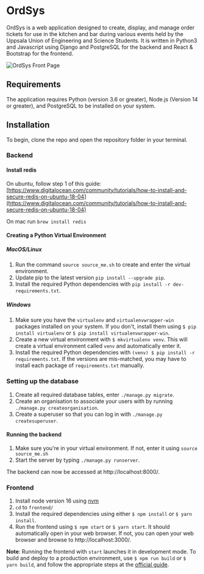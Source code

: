 # OrdSys

OrdSys is a web application designed to create, display, and manage order tickets for use in the kitchen and bar during
various events held by the Uppsala Union of Engineering and Science Students. It is written in Python3 and Javascript 
using Django and PostgreSQL for the backend and React & Bootstrap for the frontend. 

![OrdSys Front Page](https://i.ibb.co/D80JhCJ/ordsys.png)

## Requirements

The application requires Python (version 3.6 or greater), Node.js (Version 14 or greater), and PostgreSQL to be installed on your system.

## Installation

To begin, clone the repo and open the repository folder in your terminal.

### Backend

#### Install redis

On ubuntu, follow step 1 of this guide: [https://www.digitalocean.com/community/tutorials/how-to-install-and-secure-redis-on-ubuntu-18-04](https://www.digitalocean.com/community/tutorials/how-to-install-and-secure-redis-on-ubuntu-18-04)

On mac run `brew install redis`

#### Creating a Python Virtual Environment

##### MacOS/Linux

1. Run the command `source source_me.sh` to create and enter the virtual environment.
2. Update pip to the latest version `pip install --upgrade pip`.
3. Install the required Python dependencies with `pip install -r dev-requirements.txt`.

##### Windows

1. Make sure you have the `virtualenv` and `virtualenvwrapper-win` packages installed on your system.
If you don't, install them using `$ pip install virtualenv` or `$ pip install virtualenvwrapper-win`.
2. Create a new virtual environment with `$ mkvirtualenv venv`. This will create a virtual environment called `venv` 
and automatically enter it.
3. Install the required Python dependencies with `(venv) $ pip install -r requirements.txt`.
If the versions are mis-matched, you may have to install each package of `requirements.txt` manually.

### Setting up the database

1. Create all required database tables, enter `./manage.py migrate`.
2. Create an organisation to associate your users with by running `./manage.py createorganisation`.
3. Create a superuser so that you can log in with `./manage.py createsuperuser`.

#### Running the backend

1. Make sure you're in your virtual environment. If not, enter it using `source source_me.sh`
2. Start the server by typing `./manage.py runserver`.

The backend can now be accessed at http://localhost:8000/.

### Frontend

1. Install node version 16 using [nvm](https://github.com/nvm-sh/nvm)
2. `cd` to `frontend/`
3. Install the required dependencies using either `$ npm install` or `$ yarn install`.
4. Run the frontend using `$ npm start` or `$ yarn start`. It should automatically open in your web browser. If not,
you can open your web browser and browse to http://localhost:3000/.

__Note__: Running the frontend with `start` launches it in development mode. To build and deploy to a production
environment, use `$ npm run build` or `$ yarn build`, and follow the appropriate steps at the
[official guide](https://create-react-app.dev/docs/deployment/).
